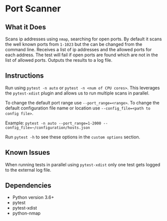 # Port Scanner

## What it Does

Scans ip addresses using `nmap`, searching for open ports. 
By default it scans the well known ports from `1-1023` but the can be changed from the command line.
Receives a list of ip addresses and the allowed ports for each address.
The test will fail if open ports are found which are not in the list of allowed ports.
Outputs the results to a log file.

## Instructions

Run using `pytest -n auto` or `pytest -n <num of CPU cores>`. This leverages the `pytest-xdist`
plugin and allows us to run multiple scans in parallel.

To change the default port range use `--port_range=<range>`.
To change the default configuration file name or location use `--config_file=<path to config file>`.

Example: `pytest -n auto --port_range=1-2000 --config_file=~/configuration/hosts.json`

Run `pytest -h` to see these options in the `custom options` section.

## Known Issues

When running tests in parallel using `pytest-xdist` only one test gets logged to the external log file.

## Dependencies

* Python version 3.6+
* pytest
* pytest-xdist
* python-nmap